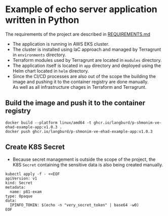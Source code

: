 # Example of echo server application written in Python

The requirements of the project are described in [REQUIREMENTS.md](REQUIREMENTS.md)

- The application is running in AWS EKS cluster.  
- The cluster is installed using IaC approach and managed by Terragrunt in `environments` directory.  
- Terraform modules used by Terragrunt are located in `modules` directory.  
- The application itself is located in `app` directory and deployed using the Helm chart located in `helm` directory.  
- Since the CI/CD processes are also out of the scope the building the image and pushing it to the container registry are done manually.  
  As well as all infrastructure chages in Terraform and Terragrunt.

## Build the image and push it to the container registry

```shell
docker build --platform linux/amd64 -t ghcr.io/langburd/p-shmonim-ve-ehad-example-app:v1.0.3 .
docker push ghcr.io/langburd/p-shmonim-ve-ehad-example-app:v1.0.3
```

## Create K8S Secret

- Because secret management is outside the scope of the project, the K8S `Secret` containing the sensitive data is also being created manually.

```shell
kubectl apply -f - <<EOF
apiVersion: v1
kind: Secret
metadata:
  name: p81-exam
type: Opaque
data:
  IPINFO_TOKEN: $(echo -n "very_secret_token" | base64 -w0)
EOF
```
